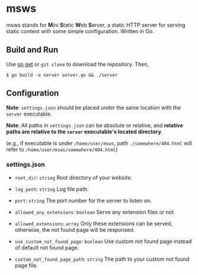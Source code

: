 # msws
msws stands for **M**ini **S**tatic **W**eb **S**erver, a static HTTP server for serving static content with some simple configuration. Written in Go.

## Build and Run
Use [go get](https://golang.org/pkg/cmd/go/internal/get/) or `git clone` to download the repository. Then,
```
$ go build -o server server.go && ./server
```

## Configuration
**Note**: `settings.json` should be placed under the same location with the `server` executable.

**Note**: All paths in `settings.json` can be absolute or relative, and **relative paths are relative to the `server` executable's located directory**.

(e.g., if executable is under `/home/user/msws`, path `./somewhere/404.html` will refer to `/home/user/msws/somewhere/404.html`)

### settings.json
* `root_dir`: `string` Root directory of your website.

* `log_path`: `string` Log file path.

* `port`: `string` The port number for the server to listen on.

* `allowed_any_extensions`: `boolean` Serve any extension files or not.

* `allowed_extensions`: `array` Only these extensions can be served, otherwise, the not found page will be responsed.

* `use_custom_not_found_page`: `boolean` Use custom not found page instead of default not found page.

* `custom_not_found_page_path`: `string` The path to your custom not found page file.